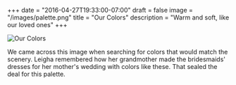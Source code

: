 +++
date = "2016-04-27T19:33:00-07:00"
draft = false
image = "/images/palette.png"
title = "Our Colors"
description = "Warm and soft, like our loved ones"
+++

![Our Colors](/images/color-palette.jpg)

We came across this image when searching for colors that would match the scenery.
Leigha remembered how her grandmother made the bridesmaids' dresses for her
mother's wedding with colors like these. That sealed the deal for this
palette.
